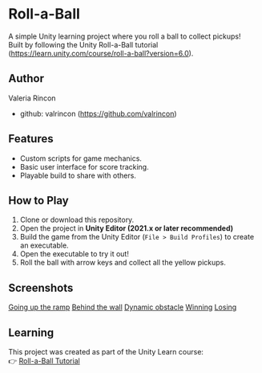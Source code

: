 # Roll-a-Ball

A simple Unity learning project where you roll a ball to collect pickups!  
Built by following the Unity Roll-a-Ball tutorial (https://learn.unity.com/course/roll-a-ball?version=6.0).  

## Author
Valeria Rincon
- github: valrincon (https://github.com/valrincon)
## Features
- Custom scripts for game mechanics.
- Basic user interface for score tracking.
- Playable build to share with others.

## How to Play
1. Clone or download this repository.
2. Open the project in **Unity Editor (2021.x or later recommended)**
3. Build the game from the Unity Editor (`File > Build Profiles`) to create an executable.
4. Open the executable to try it out!
5. Roll the ball with arrow keys and collect all the yellow pickups.

## Screenshots
[Going up the ramp](Screenshots/Going-up-the-ramp.gif)
[Behind the wall](Screenshots/Behind-wall.gif)
[Dynamic obstacle](Screenshots/Dynamic-obstacle.gif)
[Winning](Screenshots/Winning.gif)
[Losing](Screenshots/Losing.gif)

## Learning
This project was created as part of the Unity Learn course:  
👉 [Roll-a-Ball Tutorial](https://learn.unity.com/course/roll-a-ball?version=6.0)